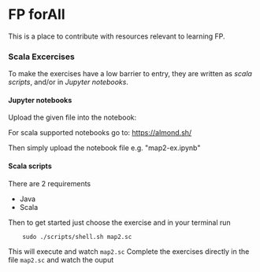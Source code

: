 # FP forAll

This is a place to contribute with resources relevant to learning FP.


### Scala Excercises

To make the exercises have a low barrier to entry, they are written as *scala scripts*, and/or in *Jupyter notebooks*.

#### Jupyter notebooks
Upload the given file into the notebook:

For scala supported notebooks go to:
https://almond.sh/

Then simply upload the notebook file e.g. "map2-ex.ipynb"

#### Scala scripts
There are 2 requirements
 - Java
 - Scala

Then to get started just choose the exercise and in your terminal run

        sudo ./scripts/shell.sh map2.sc

This will execute and watch `map2.sc`
Complete the exercises directly in the file `map2.sc` and watch the ouput 